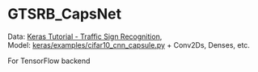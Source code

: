 # GTSRB_CapsNet

Data: [Keras Tutorial - Traffic Sign Recognition](https://chsasank.github.io/keras-tutorial.html),  
Model: [keras/examples/cifar10_cnn_capsule.py](https://github.com/keras-team/keras/blob/master/examples/cifar10_cnn_capsule.py) + Conv2Ds, Denses, etc.

For TensorFlow backend
